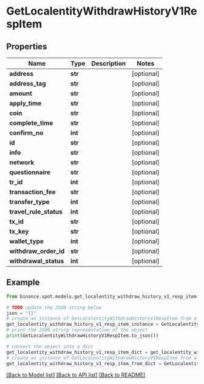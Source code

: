 # GetLocalentityWithdrawHistoryV1RespItem


## Properties

Name | Type | Description | Notes
------------ | ------------- | ------------- | -------------
**address** | **str** |  | [optional] 
**address_tag** | **str** |  | [optional] 
**amount** | **str** |  | [optional] 
**apply_time** | **str** |  | [optional] 
**coin** | **str** |  | [optional] 
**complete_time** | **str** |  | [optional] 
**confirm_no** | **int** |  | [optional] 
**id** | **str** |  | [optional] 
**info** | **str** |  | [optional] 
**network** | **str** |  | [optional] 
**questionnaire** | **str** |  | [optional] 
**tr_id** | **int** |  | [optional] 
**transaction_fee** | **str** |  | [optional] 
**transfer_type** | **int** |  | [optional] 
**travel_rule_status** | **int** |  | [optional] 
**tx_id** | **str** |  | [optional] 
**tx_key** | **str** |  | [optional] 
**wallet_type** | **int** |  | [optional] 
**withdraw_order_id** | **str** |  | [optional] 
**withdrawal_status** | **int** |  | [optional] 

## Example

```python
from binance.spot.models.get_localentity_withdraw_history_v1_resp_item import GetLocalentityWithdrawHistoryV1RespItem

# TODO update the JSON string below
json = "{}"
# create an instance of GetLocalentityWithdrawHistoryV1RespItem from a JSON string
get_localentity_withdraw_history_v1_resp_item_instance = GetLocalentityWithdrawHistoryV1RespItem.from_json(json)
# print the JSON string representation of the object
print(GetLocalentityWithdrawHistoryV1RespItem.to_json())

# convert the object into a dict
get_localentity_withdraw_history_v1_resp_item_dict = get_localentity_withdraw_history_v1_resp_item_instance.to_dict()
# create an instance of GetLocalentityWithdrawHistoryV1RespItem from a dict
get_localentity_withdraw_history_v1_resp_item_from_dict = GetLocalentityWithdrawHistoryV1RespItem.from_dict(get_localentity_withdraw_history_v1_resp_item_dict)
```
[[Back to Model list]](../README.md#documentation-for-models) [[Back to API list]](../README.md#documentation-for-api-endpoints) [[Back to README]](../README.md)


